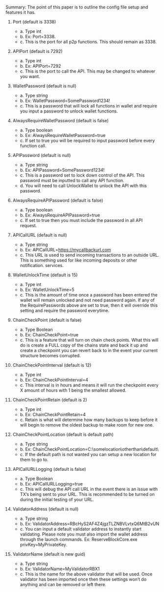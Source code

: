 Summary:
The point of this paper is to outline the config file setup and features it has.
1.	Port (default is 3338)
	+ a. Type int
	+ b. Ex: Port=3338.
	+ c. This is the port for all p2p functions. This should remain as 3338.
  
2.	APIPort (default is 7292)
	+ a.	Type int
	+ b.	Ex: APIPort=7292
	+ c.	This is the port to call the API. This may be changed to whatever you want.

3.	WalletPassword (default is null)
	+ a.	Type string
	+ b.	Ex: WalletPassword=SomePassword1234!
	+ c.	This is a password that will lock all functions in wallet and require you input a password to unlock wallet functions.

4.	AlwaysRequireWalletPassword (default is false)
	+ a.	Type boolean
	+ b.	Ex: AlwaysRequireWalletPassword=true
	+ c.	If set to true you will be required to input password before every function call. 

5.	APIPassword (default is null)
	+ a.	Type string
	+ b.	Ex: APIPassword=SomePassword1234!
	+ c.	This is a password set to lock down control of the API. This password must be inputted to call any API function.
	+ d.    You will need to call UnlockWallet to unlock the API with this password.

6.	AlwaysRequireAPIPassword (default is false)
	+ a.	Type boolean
	+ b.	Ex: AlwaysRequireAPIPassword=true
	+ c.	If set to true then you must include the password in all API request.

7.	APICallURL (default is null)
	+ a.	Type string
	+ b.	Ex: APICallURL=https://mycallbackurl.com
	+ c.	This URL is used to send incoming transactions to an outside URL. This is something used for like incoming deposits or other notification. services.

8.	WalletUnlockTime (default is 15)
	+ a.	Type int
	+ b.	Ex: WalletUnlockTime=5
	+ c.	This is the amount of time once a password has been entered the wallet will remain unlocked and not need password again. If any of the RequirePasswords above are set to true, then it will override this setting and require the password everytime. 

9.	ChainCheckPoint (default is false)
	+ a.	Type Boolean
	+ b.	Ex: ChainCheckPoint=true
	+ c.	This is a feature that will turn on chain check points. What this will do is create a FULL copy of the chains state and back it up and create a checkpoint you can revert back to in the event your current structure becomes corrupted. 

10.	ChainCheckPointInterval (default is 12)
	+ a.	Type int
	+ b.	Ex: ChainCheckPointInterval=4
	+ c.	This interval is in hours and means it will run the checkpoint every X amount of hours with 1 being the smallest allowed.

11.	ChainCheckPointRetain (default is 2)
	+ a.	Type int
	+ b.	Ex: ChainCheckPointRetain=4
	+ c.	Retain is what will determine how many backups to keep before it will begin to remove the oldest backup to make room for new one.

12.	ChainCheckPointLocation (default is default path)
	+ a.	Type string
	+ b.	Ex: ChainCheckPointLocation=C:\somelocation\otherthan\default\
	+ c.	If the default path is not wanted you can setup a new location for them to go to.

13.	APICallURLLogging (default is false)
	+ a.	Type Boolean
	+ b.	Ex: APICallURLLogging=true 
	+ c.	This will debug the API call URL in the event there is an issue with TX’s being sent to your URL. This is recommended to be turned on during the initial testing of your URL.

14.	ValidatorAddress (default is null)
	+ a.	Type string
	+ b.	Ex: ValidatorAddress=RBcHyS2AF4Z4jgzTLZNBVLvtxQ6MtB2vUN
	+ c.	You can input a default validator address to instantly start validating. Please note you must also import the wallet address through the launch commands. Ex: ReserveBlockCore.exe privKey=MyPrivateKey.

15.	ValidatorName (default is new guid)
	+ a.	Type string
	+ b.	Ex: ValidatorName=MyValidatorRBX1
	+ c.	This is the name for the above validator that will be used. Once validator has been imported once then these settings won’t do anything and can be removed or left there. 
